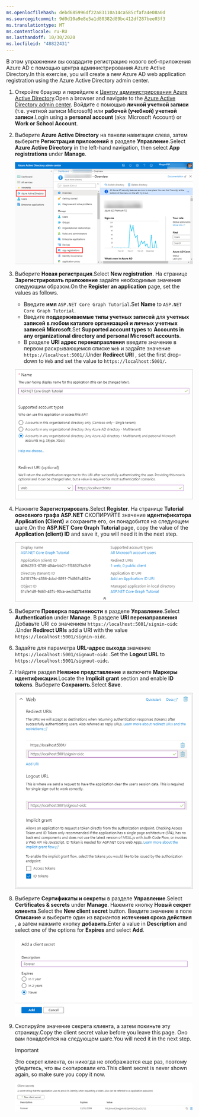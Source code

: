 ```yaml
---
ms.openlocfilehash: debd685996df22a83110a14ca585cfafa4e08a0d
ms.sourcegitcommit: 9d0d10a9e8e5a1d80382d89bc412df287bee03f3
ms.translationtype: MT
ms.contentlocale: ru-RU
ms.lasthandoff: 10/30/2020
ms.locfileid: "48822431"
---
```

<!-- markdownlint-disable MD002 MD041 -->

<span data-ttu-id="a08b3-101">В этом упражнении вы создадите регистрацию нового веб-приложения Azure AD с помощью центра администрирования Azure Active Directory.</span><span class="sxs-lookup"><span data-stu-id="a08b3-101">In this exercise, you will create a new Azure AD web application registration using the Azure Active Directory admin center.</span></span>

1. <span data-ttu-id="a08b3-102">Откройте браузер и перейдите к [Центру администрирования Azure Active Directory](https://aad.portal.azure.com).</span><span class="sxs-lookup"><span data-stu-id="a08b3-102">Open a browser and navigate to the [Azure Active Directory admin center](https://aad.portal.azure.com).</span></span> <span data-ttu-id="a08b3-103">Войдите с помощью **личной учетной записи** (т.е. учетной записи Microsoft) или **рабочей (учебной) учетной записи**.</span><span class="sxs-lookup"><span data-stu-id="a08b3-103">Login using a **personal account** (aka: Microsoft Account) or **Work or School Account**.</span></span>

1. <span data-ttu-id="a08b3-104">Выберите **Azure Active Directory** на панели навигации слева, затем выберите **Регистрация приложений** в разделе **Управление**.</span><span class="sxs-lookup"><span data-stu-id="a08b3-104">Select **Azure Active Directory** in the left-hand navigation, then select **App registrations** under **Manage**.</span></span>

    ![<span data-ttu-id="a08b3-105">Снимок экрана с регистрациями приложений</span><span class="sxs-lookup"><span data-stu-id="a08b3-105">A screenshot of the App registrations</span></span> ](./images/aad-portal-app-registrations.png)

1. <span data-ttu-id="a08b3-106">Выберите **Новая регистрация**.</span><span class="sxs-lookup"><span data-stu-id="a08b3-106">Select **New registration**.</span></span> <span data-ttu-id="a08b3-107">На странице **Зарегистрировать приложение** задайте необходимые значения следующим образом.</span><span class="sxs-lookup"><span data-stu-id="a08b3-107">On the **Register an application** page, set the values as follows.</span></span>

    - <span data-ttu-id="a08b3-108">Введите **имя** `ASP.NET Core Graph Tutorial`.</span><span class="sxs-lookup"><span data-stu-id="a08b3-108">Set **Name** to `ASP.NET Core Graph Tutorial`.</span></span>
    - <span data-ttu-id="a08b3-109">Введите **поддерживаемые типы учетных записей** для **учетных записей в любом каталоге организаций и личных учетных записей Microsoft**.</span><span class="sxs-lookup"><span data-stu-id="a08b3-109">Set **Supported account types** to **Accounts in any organizational directory and personal Microsoft accounts**.</span></span>
    - <span data-ttu-id="a08b3-110">В разделе **URI адрес перенаправления** введите значение в первом раскрывающемся списке `Web` и задайте значение `https://localhost:5001/`.</span><span class="sxs-lookup"><span data-stu-id="a08b3-110">Under **Redirect URI** , set the first drop-down to `Web` and set the value to `https://localhost:5001/`.</span></span>

    ![Снимок страницы "регистрация приложения"](./images/aad-register-an-app.png)

1. <span data-ttu-id="a08b3-112">Нажмите **Зарегистрировать**.</span><span class="sxs-lookup"><span data-stu-id="a08b3-112">Select **Register**.</span></span> <span data-ttu-id="a08b3-113">На странице **Tutorial основного графа ASP.NET** СКОПИРУЙТЕ значение **идентификатора Application (Client)** и сохраните его, он понадобится на следующем шаге.</span><span class="sxs-lookup"><span data-stu-id="a08b3-113">On the **ASP.NET Core Graph Tutorial** page, copy the value of the **Application (client) ID** and save it, you will need it in the next step.</span></span>

    ![Снимок экрана с ИДЕНТИФИКАТОРом приложения для новой регистрации приложения](./images/aad-application-id.png)

1. <span data-ttu-id="a08b3-115">Выберите **Проверка подлинности** в разделе **Управление**.</span><span class="sxs-lookup"><span data-stu-id="a08b3-115">Select **Authentication** under **Manage**.</span></span> <span data-ttu-id="a08b3-116">В разделе **URI перенаправления** Добавьте URI со значением `https://localhost:5001/signin-oidc` .</span><span class="sxs-lookup"><span data-stu-id="a08b3-116">Under **Redirect URIs** add a URI with the value `https://localhost:5001/signin-oidc`.</span></span>

1. <span data-ttu-id="a08b3-117">Задайте для параметра **URL-адрес выхода** значение `https://localhost:5001/signout-oidc` .</span><span class="sxs-lookup"><span data-stu-id="a08b3-117">Set the **Logout URL** to `https://localhost:5001/signout-oidc`.</span></span>

1. <span data-ttu-id="a08b3-118">Найдите раздел **Неявное представление** и включите **Маркеры идентификации**.</span><span class="sxs-lookup"><span data-stu-id="a08b3-118">Locate the **Implicit grant** section and enable **ID tokens**.</span></span> <span data-ttu-id="a08b3-119">Выберите **Сохранить**.</span><span class="sxs-lookup"><span data-stu-id="a08b3-119">Select **Save**.</span></span>

    ![Снимок экрана параметров веб-платформы на портале Azure](./images/aad-web-platform.png)

1. <span data-ttu-id="a08b3-121">Выберите **Сертификаты и секреты** в разделе **Управление**.</span><span class="sxs-lookup"><span data-stu-id="a08b3-121">Select **Certificates & secrets** under **Manage**.</span></span> <span data-ttu-id="a08b3-122">Нажмите кнопку **Новый секрет клиента**.</span><span class="sxs-lookup"><span data-stu-id="a08b3-122">Select the **New client secret** button.</span></span> <span data-ttu-id="a08b3-123">Введите значение в поле **Описание** и выберите один из вариантов **истечения срока действия** , а затем нажмите кнопку **добавить**.</span><span class="sxs-lookup"><span data-stu-id="a08b3-123">Enter a value in **Description** and select one of the options for **Expires** and select **Add**.</span></span>

    ![Снимок экрана: диалоговое окно добавления секрета клиента](./images/aad-new-client-secret.png)

1. <span data-ttu-id="a08b3-125">Скопируйте значение секрета клиента, а затем покиньте эту страницу.</span><span class="sxs-lookup"><span data-stu-id="a08b3-125">Copy the client secret value before you leave this page.</span></span> <span data-ttu-id="a08b3-126">Оно вам понадобится на следующем шаге.</span><span class="sxs-lookup"><span data-stu-id="a08b3-126">You will need it in the next step.</span></span>

    > [!IMPORTANT]
    > <span data-ttu-id="a08b3-127">Это секрет клиента, он никогда не отображается еще раз, поэтому убедитесь, что вы скопировали его.</span><span class="sxs-lookup"><span data-stu-id="a08b3-127">This client secret is never shown again, so make sure you copy it now.</span></span>

    ![Снимок экрана с недавно добавленным секретом клиента](./images/aad-copy-client-secret.png)
